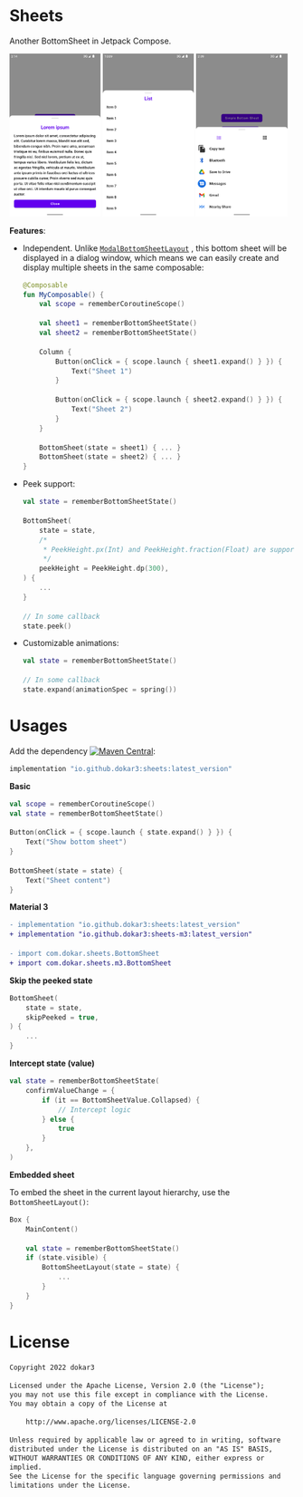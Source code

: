 # Sheets

Another BottomSheet in Jetpack Compose.

<a href="images/screenshot_simple.png"><img src="images/screenshot_simple.png" width="32%"/></a>
<a href="images/screenshot_list.png"><img src="images/screenshot_list.png" width="32%"/></a>
<a href="images/screenshot_intent-picker.png"><img src="images/screenshot_intent-picker.png" width="32%"/></a>

**Features**:

- Independent.
  Unlike [`ModalBottomSheetLayout`](https://developer.android.com/reference/kotlin/androidx/compose/material/package-summary#ModalBottomSheetLayout(kotlin.Function1,androidx.compose.ui.Modifier,androidx.compose.material.ModalBottomSheetState,androidx.compose.ui.graphics.Shape,androidx.compose.ui.unit.Dp,androidx.compose.ui.graphics.Color,androidx.compose.ui.graphics.Color,androidx.compose.ui.graphics.Color,kotlin.Function0))
  , this bottom sheet will be displayed in a dialog window, which means we can easily create and
  display multiple sheets in the same composable:

  ```kotlin
  @Composable
  fun MyComposable() {
      val scope = rememberCoroutineScope()

      val sheet1 = rememberBottomSheetState()
      val sheet2 = rememberBottomSheetState()

      Column {    
          Button(onClick = { scope.launch { sheet1.expand() } }) {
              Text("Sheet 1")
          }
  
          Button(onClick = { scope.launch { sheet2.expand() } }) {
              Text("Sheet 2")
          }
      }
  
      BottomSheet(state = sheet1) { ... }
      BottomSheet(state = sheet2) { ... }
  }
  ```


- Peek support:

  ```kotlin
  val state = rememberBottomSheetState()
  
  BottomSheet(
      state = state,
      /*
       * PeekHeight.px(Int) and PeekHeight.fraction(Float) are supported as well.
       */
      peekHeight = PeekHeight.dp(300),
  ) {
      ...
  }
  
  // In some callback
  state.peek()
  ```


- Customizable animations:

  ```kotlin
  val state = rememberBottomSheetState()
  
  // In some callback
  state.expand(animationSpec = spring())
  ```

# Usages

Add the
dependency [![Maven Central](https://maven-badges.herokuapp.com/maven-central/io.github.dokar3/sheets/badge.svg)](https://maven-badges.herokuapp.com/maven-central/io.github.dokar3/sheets):

```groovy
implementation "io.github.dokar3:sheets:latest_version"
```

**Basic**

```kotlin
val scope = rememberCoroutineScope()
val state = rememberBottomSheetState()

Button(onClick = { scope.launch { state.expand() } }) {
    Text("Show bottom sheet")
}

BottomSheet(state = state) {
    Text("Sheet content")
}
```

**Material 3**
```diff
- implementation "io.github.dokar3:sheets:latest_version"
+ implementation "io.github.dokar3:sheets-m3:latest_version"

- import com.dokar.sheets.BottomSheet
+ import com.dokar.sheets.m3.BottomSheet
```

**Skip the peeked state**

```kotlin
BottomSheet(
    state = state,
    skipPeeked = true,
) {
    ...
}
```

**Intercept state (value)**

```kotlin
val state = rememberBottomSheetState(
    confirmValueChange = {
        if (it == BottomSheetValue.Collapsed) {
            // Intercept logic
        } else {
            true
        }
    },
)
```

**Embedded sheet**

To embed the sheet in the current layout hierarchy, use the `BottomSheetLayout()`:

```kotlin
Box {
    MainContent()

    val state = rememberBottomSheetState()
    if (state.visible) {
        BottomSheetLayout(state = state) {
            ...
        }
    }
}
```

# License

```
Copyright 2022 dokar3

Licensed under the Apache License, Version 2.0 (the "License");
you may not use this file except in compliance with the License.
You may obtain a copy of the License at

    http://www.apache.org/licenses/LICENSE-2.0

Unless required by applicable law or agreed to in writing, software
distributed under the License is distributed on an "AS IS" BASIS,
WITHOUT WARRANTIES OR CONDITIONS OF ANY KIND, either express or implied.
See the License for the specific language governing permissions and
limitations under the License.
```
